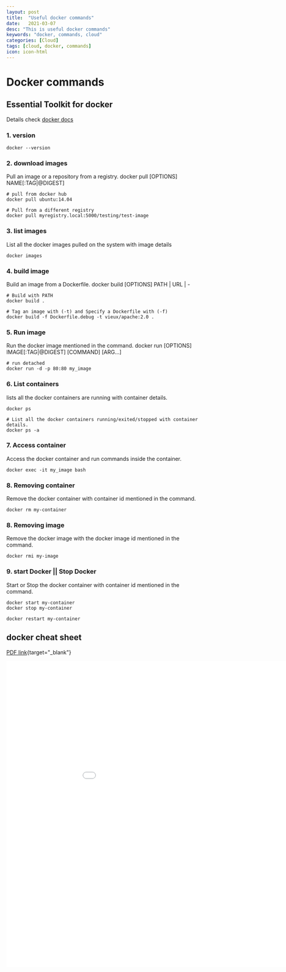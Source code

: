 ```yaml
---
layout: post
title:  "Useful docker commands"
date:   2021-03-07
desc: "This is useful docker commands"
keywords: "docker, commands, cloud"
categories: [Cloud]
tags: [cloud, docker, commands]
icon: icon-html
---
```


# Docker commands

## Essential Toolkit for docker

Details check [docker docs](https://docs.docker.com/engine/reference/run/)
### 1. version 

```
docker --version
``` 

### 2. download images

Pull an image or a repository from a registry.  docker pull [OPTIONS] NAME[:TAG|@DIGEST]

```
# pull from docker hub
docker pull ubuntu:14.04

# Pull from a different registry
docker pull myregistry.local:5000/testing/test-image
```

### 3. list images

List all the docker images pulled on the system with image details 

```
docker images
```

### 4. build image

Build an image from a Dockerfile. docker build [OPTIONS] PATH | URL | -

```
# Build with PATH 
docker build . 

# Tag an image with (-t) and Specify a Dockerfile with (-f)
docker build -f Dockerfile.debug -t vieux/apache:2.0 .
```

### 5. Run image

Run the docker image mentioned in the command.  docker run [OPTIONS] IMAGE[:TAG|@DIGEST] [COMMAND] [ARG...]

```
# run detached 
docker run -d -p 80:80 my_image 
```

### 6. List containers

lists all the docker containers are running with container details.

```
docker ps

# List all the docker containers running/exited/stopped with container details.
docker ps -a
```

### 7. Access container

Access the docker container and run commands inside the container.

```
docker exec -it my_image bash
```

### 8. Removing container

Remove the docker container with container id mentioned in the command.

```
docker rm my-container
```

### 8. Removing image

Remove the docker image with the docker image id mentioned in the command.

```
docker rmi my-image
```

### 9. start Docker || Stop Docker

Start or Stop the docker container with container id mentioned in the command.

```
docker start my-container
docker stop my-container

docker restart my-container
```


## docker cheat sheet 

 [PDF link](/static/assets/files/docker-cheat-sheet.pdf){target="_blank"}
 
<!-- Embed PDF File -->
<iframe src="/static/assets/files/docker-cheat-sheet.pdf" style="width:1000px; height:800px;" frameborder="0" allowfullscreen></iframe>

